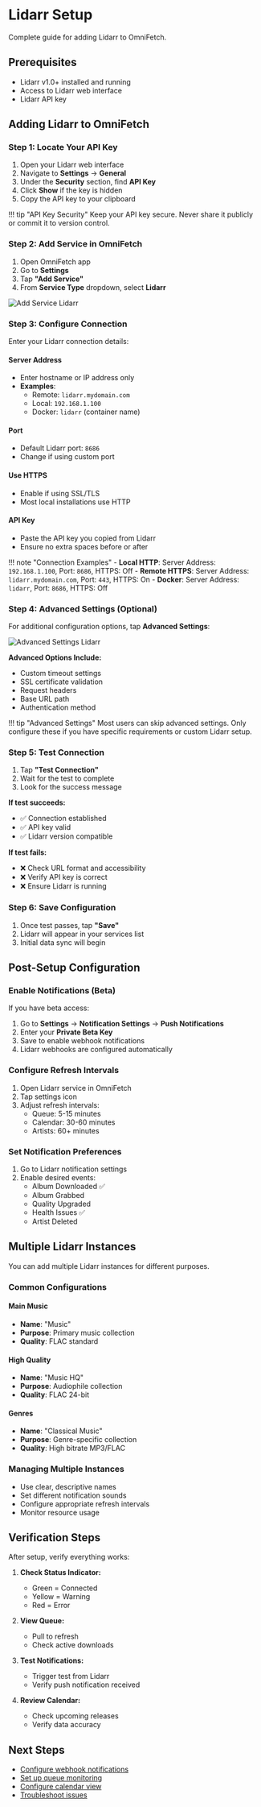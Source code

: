 # Lidarr Setup

Complete guide for adding Lidarr to OmniFetch.

## Prerequisites

- Lidarr v1.0+ installed and running
- Access to Lidarr web interface
- Lidarr API key

## Adding Lidarr to OmniFetch

### Step 1: Locate Your API Key

1. Open your Lidarr web interface
2. Navigate to **Settings** → **General**
3. Under the **Security** section, find **API Key**
4. Click **Show** if the key is hidden
5. Copy the API key to your clipboard

!!! tip "API Key Security"
    Keep your API key secure. Never share it publicly or commit it to version control.

### Step 2: Add Service in OmniFetch

1. Open OmniFetch app
2. Go to **Settings**
3. Tap **"Add Service"**
4. From **Service Type** dropdown, select **Lidarr**

![Add Service Lidarr](../../assets/images/Add-Service/Add%20Service%20Lidarr%20-%20iPhone%2016%20Pro.png)

### Step 3: Configure Connection

Enter your Lidarr connection details:

#### Server Address

- Enter hostname or IP address only
- **Examples**:
  - Remote: `lidarr.mydomain.com`
  - Local: `192.168.1.100`
  - Docker: `lidarr` (container name)

#### Port

- Default Lidarr port: `8686`
- Change if using custom port

#### Use HTTPS

- Enable if using SSL/TLS
- Most local installations use HTTP

#### API Key

- Paste the API key you copied from Lidarr
- Ensure no extra spaces before or after

!!! note "Connection Examples"
    - **Local HTTP**: Server Address: `192.168.1.100`, Port: `8686`, HTTPS: Off
    - **Remote HTTPS**: Server Address: `lidarr.mydomain.com`, Port: `443`, HTTPS: On
    - **Docker**: Server Address: `lidarr`, Port: `8686`, HTTPS: Off

### Step 4: Advanced Settings (Optional)

For additional configuration options, tap **Advanced Settings**:

![Advanced Settings Lidarr](../../assets/images/Add-Service/Add%20Service%20Lidarr-AdvSettings%20-%20iPhone%2016%20Pro.png)

**Advanced Options Include:**
- Custom timeout settings
- SSL certificate validation
- Request headers
- Base URL path
- Authentication method

!!! tip "Advanced Settings"
    Most users can skip advanced settings. Only configure these if you have specific requirements or custom Lidarr setup.

### Step 5: Test Connection

1. Tap **"Test Connection"**
2. Wait for the test to complete
3. Look for the success message

**If test succeeds:**
- ✅ Connection established
- ✅ API key valid
- ✅ Lidarr version compatible

**If test fails:**
- ❌ Check URL format and accessibility
- ❌ Verify API key is correct
- ❌ Ensure Lidarr is running

### Step 6: Save Configuration

1. Once test passes, tap **"Save"**
2. Lidarr will appear in your services list
3. Initial data sync will begin

## Post-Setup Configuration

### Enable Notifications (Beta)

If you have beta access:

1. Go to **Settings** → **Notification Settings** → **Push Notifications**
2. Enter your **Private Beta Key**
3. Save to enable webhook notifications
4. Lidarr webhooks are configured automatically

### Configure Refresh Intervals

1. Open Lidarr service in OmniFetch
2. Tap settings icon
3. Adjust refresh intervals:
   - Queue: 5-15 minutes
   - Calendar: 30-60 minutes
   - Artists: 60+ minutes

### Set Notification Preferences

1. Go to Lidarr notification settings
2. Enable desired events:
   - Album Downloaded ✅
   - Album Grabbed
   - Quality Upgraded
   - Health Issues ✅
   - Artist Deleted

## Multiple Lidarr Instances

You can add multiple Lidarr instances for different purposes.

### Common Configurations

#### Main Music
- **Name**: "Music"
- **Purpose**: Primary music collection
- **Quality**: FLAC standard

#### High Quality
- **Name**: "Music HQ"
- **Purpose**: Audiophile collection
- **Quality**: FLAC 24-bit

#### Genres
- **Name**: "Classical Music"
- **Purpose**: Genre-specific collection
- **Quality**: High bitrate MP3/FLAC

### Managing Multiple Instances

- Use clear, descriptive names
- Set different notification sounds
- Configure appropriate refresh intervals
- Monitor resource usage

## Verification Steps

After setup, verify everything works:

1. **Check Status Indicator:**
   - Green = Connected
   - Yellow = Warning
   - Red = Error

2. **View Queue:**
   - Pull to refresh
   - Check active downloads

3. **Test Notifications:**
   - Trigger test from Lidarr
   - Verify push notification received

4. **Review Calendar:**
   - Check upcoming releases
   - Verify data accuracy

## Next Steps

- [Configure webhook notifications](webhooks.md)
- [Set up queue monitoring](features/queue.md)
- [Configure calendar view](features/calendar.md)
- [Troubleshoot issues](../../troubleshooting/common-issues.md)